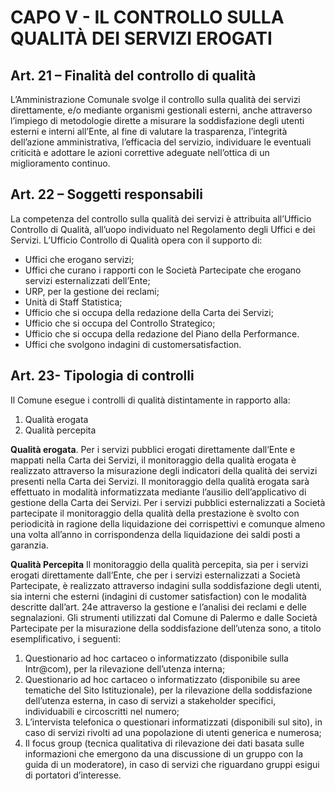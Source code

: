 # CAPO V - IL CONTROLLO SULLA QUALITÀ DEI SERVIZI EROGATI

## Art. 21 – Finalità del controllo di qualità
L’Amministrazione Comunale svolge il controllo sulla qualità dei servizi direttamente, e/o mediante organismi gestionali esterni, anche attraverso l’impiego di metodologie dirette a misurare la soddisfazione degli utenti esterni e interni all’Ente, al fine di valutare la trasparenza, l’integrità dell’azione amministrativa, l’efficacia del servizio, individuare le eventuali criticità e adottare le azioni correttive adeguate nell’ottica di un miglioramento continuo.


## Art. 22 – Soggetti responsabili
La competenza del controllo sulla qualità dei servizi è attribuita all’Ufficio Controllo di Qualità, all’uopo individuato nel Regolamento degli Uffici e dei Servizi.
L’Ufficio Controllo di Qualità opera con il supporto di:
- Uffici che erogano servizi;
- Uffici che curano i rapporti con le Società Partecipate che erogano servizi esternalizzati dell’Ente;
- URP, per la gestione dei reclami;
- Unità di Staff Statistica;
- Ufficio che si occupa della redazione della Carta dei Servizi;
- Ufficio che si occupa del Controllo Strategico;
- Ufficio che si occupa della redazione del Piano della Performance.
- Uffici che svolgono indagini di customersatisfaction.


## Art. 23- Tipologia di controlli
Il Comune esegue i controlli di qualità distintamente in rapporto alla:

1. Qualità erogata 
2. Qualità percepita

**Qualità erogata**. 
Per i servizi pubblici erogati direttamente dall’Ente e mappati nella Carta dei Servizi, il monitoraggio della qualità erogata è realizzato attraverso la misurazione degli indicatori della qualità dei servizi presenti nella Carta dei Servizi.
Il monitoraggio della qualità erogata sarà effettuato in modalità informatizzata mediante l’ausilio dell’applicativo di gestione della Carta dei Servizi.
Per i servizi pubblici esternalizzati a Società partecipate il monitoraggio della qualità della prestazione è svolto con periodicità in ragione della liquidazione dei corrispettivi e comunque almeno una volta all’anno in corrispondenza della liquidazione dei saldi posti a garanzia.

**Qualità Percepita**
Il monitoraggio della qualità percepita, sia per i servizi erogati direttamente dall’Ente, che per i servizi esternalizzati a Società Partecipate, è realizzato attraverso indagini sulla soddisfazione degli utenti, sia interni che esterni (indagini di customer satisfaction) con le modalità descritte dall’art. 24e attraverso la gestione e l’analisi dei reclami e delle segnalazioni.
Gli strumenti utilizzati dal Comune di Palermo e dalle Società Partecipate per la misurazione della soddisfazione dell’utenza sono, a titolo esemplificativo, i seguenti:
1. Questionario ad hoc cartaceo o informatizzato (disponibile sulla Intr@com), per la rilevazione dell’utenza interna;
2. Questionario ad hoc cartaceo o informatizzato (disponibile su aree tematiche del Sito Istituzionale), per la rilevazione della soddisfazione dell’utenza esterna, in caso di servizi a stakeholder specifici, individuabili e circoscritti nel numero;
3. L’intervista telefonica o questionari informatizzati (disponibili sul sito), in caso di servizi rivolti ad una popolazione di utenti generica e numerosa;
4. Il focus group (tecnica qualitativa di rilevazione dei dati basata sulle informazioni che emergono da una discussione di un gruppo con la guida di un moderatore), in caso di servizi che riguardano gruppi esigui di portatori d’interesse.
